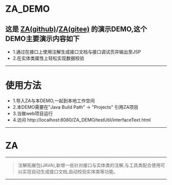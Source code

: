 # ZA_DEMO
## 这是 [ZA(github)](https://github.com/342535324/ZA)/[ZA(gitee)](https://gitee.com/mingyannu/ZA)  的演示DEMO,这个DEMO主要演示内容如下
* 1.通过在接口上使用注解生成接口文档与接口调试页并输出至JSP
* 2.在实体类属性上轻松实现数据校验
---
# 使用方法
* 1.导入ZA与本DEMO,一起到本地工作空间
* 2.本DEMO需要在"Java Build Path" -> "Projects" 引用ZA项目
* 3.当做web项目运行
* 4.访问 http://localhost:8080/ZA_DEMO/testUtil/interfaceText.html 
---
# ZA
---
> 注解拓展包(JAVA),新增一些针对接口与实体类的注解,与工具类配合使用可以实现自动生成接口文档,自动校验实体类等功能。
---

